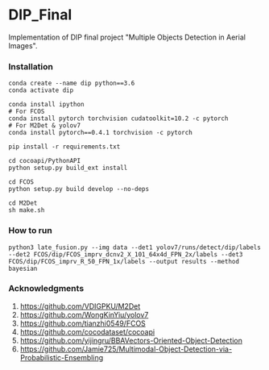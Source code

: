 # DIP_Final

Implementation of DIP final project "Multiple Objects Detection in Aerial Images".

### Installation

```shell
conda create --name dip python==3.6
conda activate dip

conda install ipython
# For FCOS
conda install pytorch torchvision cudatoolkit=10.2 -c pytorch
# For M2Det & yolov7
conda install pytorch==0.4.1 torchvision -c pytorch

pip install -r requirements.txt

cd cocoapi/PythonAPI
python setup.py build_ext install

cd FCOS
python setup.py build develop --no-deps

cd M2Det
sh make.sh
```

### How to run

```
python3 late_fusion.py --img data --det1 yolov7/runs/detect/dip/labels --det2 FCOS/dip/FCOS_imprv_dcnv2_X_101_64x4d_FPN_2x/labels --det3 FCOS/dip/FCOS_imprv_R_50_FPN_1x/labels --output results --method bayesian
```

### Acknowledgments

1. https://github.com/VDIGPKU/M2Det
2. https://github.com/WongKinYiu/yolov7
3. https://github.com/tianzhi0549/FCOS
4. https://github.com/cocodataset/cocoapi
5. https://github.com/yijingru/BBAVectors-Oriented-Object-Detection
6. https://github.com/Jamie725/Multimodal-Object-Detection-via-Probabilistic-Ensembling
